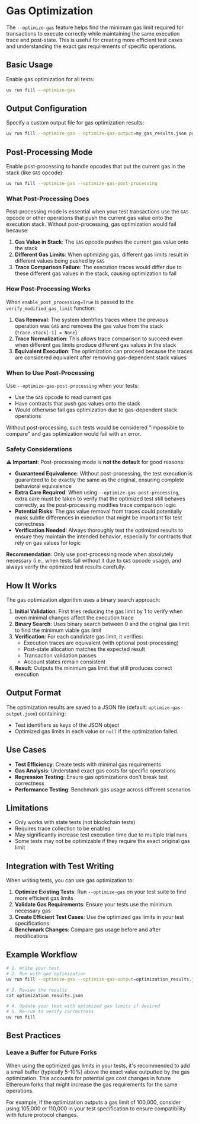 # Gas Optimization

The `--optimize-gas` feature helps find the minimum gas limit required for transactions to execute correctly while maintaining the same execution trace and post-state. This is useful for creating more efficient test cases and understanding the exact gas requirements of specific operations.

## Basic Usage

Enable gas optimization for all tests:

```bash
uv run fill --optimize-gas
```

## Output Configuration

Specify a custom output file for gas optimization results:

```bash
uv run fill --optimize-gas --optimize-gas-output=my_gas_results.json path/to/some/test/to/optimize
```

## Post-Processing Mode

Enable post-processing to handle opcodes that put the current gas in the stack (like `GAS` opcode):

```bash
uv run fill --optimize-gas --optimize-gas-post-processing
```

### What Post-Processing Does

Post-processing mode is essential when your test transactions use the `GAS` opcode or other operations that push the current gas value onto the execution stack. Without post-processing, gas optimization would fail because:

1. **Gas Value in Stack**: The `GAS` opcode pushes the current gas value onto the stack
2. **Different Gas Limits**: When optimizing gas, different gas limits result in different values being pushed by `GAS`
3. **Trace Comparison Failure**: The execution traces would differ due to these different gas values in the stack, causing optimization to fail

### How Post-Processing Works

When `enable_post_processing=True` is passed to the `verify_modified_gas_limit` function:

1. **Gas Removal**: The system identifies traces where the previous operation was `GAS` and removes the gas value from the stack (`trace.stack[-1] = None`)
2. **Trace Normalization**: This allows trace comparison to succeed even when different gas limits produce different gas values in the stack
3. **Equivalent Execution**: The optimization can proceed because the traces are considered equivalent after removing gas-dependent stack values

### When to Use Post-Processing

Use `--optimize-gas-post-processing` when your tests:

- Use the `GAS` opcode to read current gas
- Have contracts that push gas values onto the stack
- Would otherwise fail gas optimization due to gas-dependent stack operations

Without post-processing, such tests would be considered "impossible to compare" and gas optimization would fail with an error.

### Safety Considerations

**⚠️ Important**: Post-processing mode is **not the default** for good reasons:

- **Guaranteed Equivalence**: Without post-processing, the test execution is guaranteed to be exactly the same as the original, ensuring complete behavioral equivalence
- **Extra Care Required**: When using `--optimize-gas-post-processing`, extra care must be taken to verify that the optimized test still behaves correctly, as the post-processing modifies trace comparison logic
- **Potential Risks**: The gas value removal from traces could potentially mask subtle differences in execution that might be important for test correctness
- **Verification Needed**: Always thoroughly test the optimized results to ensure they maintain the intended behavior, especially for contracts that rely on gas values for logic

**Recommendation**: Only use post-processing mode when absolutely necessary (i.e., when tests fail without it due to `GAS` opcode usage), and always verify the optimized test results carefully.

## How It Works

The gas optimization algorithm uses a binary search approach:

1. **Initial Validation**: First tries reducing the gas limit by 1 to verify when even minimal changes affect the execution trace
2. **Binary Search**: Uses binary search between 0 and the original gas limit to find the minimum viable gas limit
3. **Verification**: For each candidate gas limit, it verifies:
   - Execution traces are equivalent (with optional post-processing)
   - Post-state allocation matches the expected result
   - Transaction validation passes
   - Account states remain consistent
4. **Result**: Outputs the minimum gas limit that still produces correct execution

## Output Format

The optimization results are saved to a JSON file (default: `optimize-gas-output.json`) containing:

- Test identifiers as keys of the JSON object
- Optimized gas limits in each value or `null` if the optimization failed.

## Use Cases

- **Test Efficiency**: Create tests with minimal gas requirements
- **Gas Analysis**: Understand exact gas costs for specific operations
- **Regression Testing**: Ensure gas optimizations don't break test correctness
- **Performance Testing**: Benchmark gas usage across different scenarios

## Limitations

- Only works with state tests (not blockchain tests)
- Requires trace collection to be enabled
- May significantly increase test execution time due to multiple trial runs
- Some tests may not be optimizable if they require the exact original gas limit

## Integration with Test Writing

When writing tests, you can use gas optimization to:

1. **Optimize Existing Tests**: Run `--optimize-gas` on your test suite to find more efficient gas limits
2. **Validate Gas Requirements**: Ensure your tests use the minimum necessary gas
3. **Create Efficient Test Cases**: Use the optimized gas limits in your test specifications
4. **Benchmark Changes**: Compare gas usage before and after modifications

## Example Workflow

```bash
# 1. Write your test
# 2. Run with gas optimization
uv run fill --optimize-gas --optimize-gas-output=optimization_results.json

# 3. Review the results
cat optimization_results.json

# 4. Update your test with optimized gas limits if desired
# 5. Re-run to verify correctness
uv run fill
```

## Best Practices

### Leave a Buffer for Future Forks

When using the optimized gas limits in your tests, it's recommended to add a small buffer (typically 5-10%) above the exact value outputted by the gas optimization. This accounts for potential gas cost changes in future Ethereum forks that might increase the gas requirements for the same operations.

For example, if the optimization outputs a gas limit of 100,000, consider using 105,000 or 110,000 in your test specification to ensure compatibility with future protocol changes.
